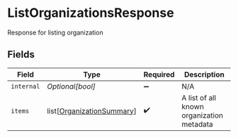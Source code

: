 # ListOrganizationsResponse

Response for listing organization


## Fields

| Field                                                                   | Type                                                                    | Required                                                                | Description                                                             |
| ----------------------------------------------------------------------- | ----------------------------------------------------------------------- | ----------------------------------------------------------------------- | ----------------------------------------------------------------------- |
| `internal`                                                              | *Optional[bool]*                                                        | :heavy_minus_sign:                                                      | N/A                                                                     |
| `items`                                                                 | list[[OrganizationSummary](../../models/shared/organizationsummary.md)] | :heavy_check_mark:                                                      | A list of all known organization metadata                               |